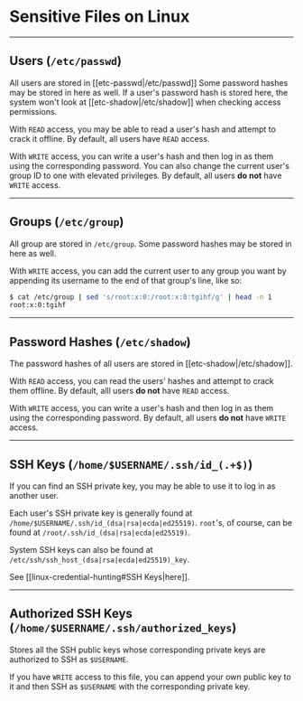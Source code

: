 # Sensitive Files on Linux

---

## Users (`/etc/passwd`)

All users are stored in [[etc-passwd|/etc/passwd]] Some password hashes may be stored in here as well. If a user's password hash is stored here, the system won't look at [[etc-shadow|/etc/shadow]] when checking access permissions.

With `READ` access, you may be able to read a user's hash and attempt to crack it offline. By default, all users have `READ` access.

With `WRITE` access, you can write a user's hash and then log in as them using the corresponding password. You can also change the current user's group ID to one with elevated privileges. By default, all users **do not** have `WRITE` access.

---

## Groups (`/etc/group`)

All group are stored in `/etc/group`. Some password hashes may be stored in here as well.

With `WRITE` access, you can add the current user to any group you want by appending its username to the end of that group's line, like so:

```bash
$ cat /etc/group | sed 's/root:x:0:/root:x:0:tgihf/g' | head -n 1
root:x:0:tgihf
```

---

## Password Hashes (`/etc/shadow`)

The password hashes of all users are stored in [[etc-shadow|/etc/shadow]].

With `READ` access, you can read the users' hashes and attempt to crack them offline. By default, alll users **do not** have `READ` access.

With `WRITE` access, you can write a user's hash and then log in as them using the corresponding password. By default, all users **do not** have `WRITE` access.
 
 ---
 
 ## SSH Keys (`/home/$USERNAME/.ssh/id_(.+$)`)
 
 If you can find an SSH private key, you may be able to use it to log in as another user.
 
 Each user's SSH private key is generally found at `/home/$USERNAME/.ssh/id_(dsa|rsa|ecda|ed25519)`. `root`'s, of course, can be found at `/root/.ssh/id_(dsa|rsa|ecda|ed25519)`.
 
 System SSH keys can also be found at `/etc/ssh/ssh_host_(dsa|rsa|ecda|ed25519)_key`.
 
 See [[linux-credential-hunting#SSH Keys|here]].
 
 ---
 
 ## Authorized SSH Keys (`/home/$USERNAME/.ssh/authorized_keys`)
 
 Stores all the SSH public keys whose corresponding private keys are authorized to SSH as `$USERNAME`.
 
 If you have `WRITE` access to this file, you can append your own public key to it and then SSH as `$USERNAME` with the corresponding private key.
 
 
 